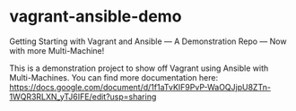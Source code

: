 # vagrant-ansible-demo
Getting Starting with Vagrant and Ansible — A Demonstration Repo —  Now with more Multi-Machine!

This is a demonstration project to show off Vagrant using Ansible with Multi-Machines.
You can find more documentation here: https://docs.google.com/document/d/1f1aTvKIF9PvP-WaOQJjpU8ZTn-1WQR3RLXN_yTJ6IFE/edit?usp=sharing
